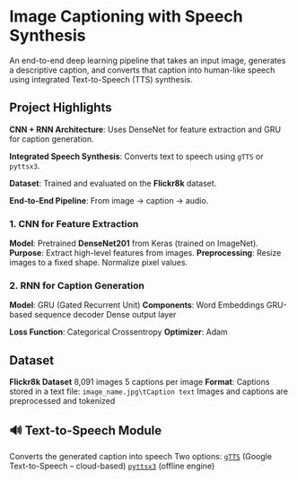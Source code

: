
# Image Captioning with Speech Synthesis 

An end-to-end deep learning pipeline that takes an input image, generates a descriptive caption, and converts that caption into human-like speech using integrated Text-to-Speech (TTS) synthesis.


## Project Highlights

**CNN + RNN Architecture**: Uses DenseNet for feature extraction and GRU for caption generation.

**Integrated Speech Synthesis**: Converts text to speech using `gTTS` or `pyttsx3`.

**Dataset**: Trained and evaluated on the **Flickr8k** dataset.

**End-to-End Pipeline**: From image → caption → audio.



###  1. CNN for Feature Extraction
**Model**: Pretrained **DenseNet201** from Keras (trained on ImageNet).
**Purpose**: Extract high-level features from images.
**Preprocessing**:
   Resize images to a fixed shape.
   Normalize pixel values.

### 2. RNN for Caption Generation
**Model**: GRU (Gated Recurrent Unit)
**Components**:
   Word Embeddings
   GRU-based sequence decoder
   Dense output layer
   
**Loss Function**: Categorical Crossentropy
**Optimizer**: Adam

## Dataset

**Flickr8k Dataset**
   8,091 images
   5 captions per image
**Format**:
   Captions stored in a text file: `image_name.jpg\tCaption text`
   Images and captions are preprocessed and tokenized


## 🔊 Text-to-Speech Module

Converts the generated caption into speech
Two options:
  [`gTTS`](https://pypi.org/project/gTTS/) (Google Text-to-Speech – cloud-based)
  [`pyttsx3`](https://pypi.org/project/pyttsx3/) (offline engine)
